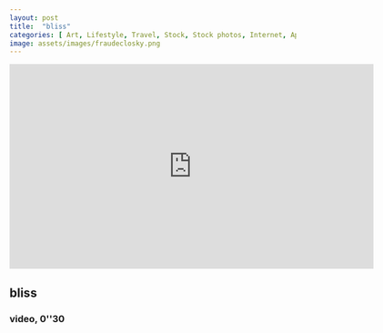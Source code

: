 ```yaml
---
layout: post
title:  "bliss"
categories: [ Art, Lifestyle, Travel, Stock, Stock photos, Internet, Apple, Snake, Adam, Eve, Bliss]
image: assets/images/fraudeclosky.png
---
```


<iframe src="https://player.vimeo.com/video/496225678" width="640" height="360" frameborder="0" allowfullscreen></iframe>

<h2> bliss </h2>

<h3> video, 0''30 </h3>
